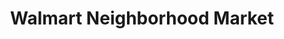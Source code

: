 ---
title: "Walmart Neighborhood Market"
url: /nacogdoches/walmart-neighborhood-market/
shop: supermarket
---